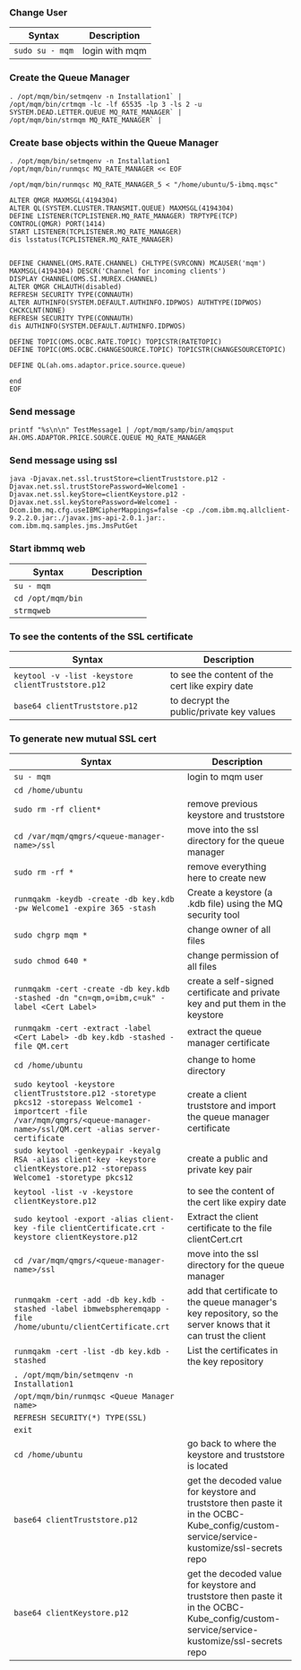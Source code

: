 ### Change User
| Syntax | Description |
| ----------- | ----------- |
| `sudo su - mqm` | login with mqm |


### Create the Queue Manager
```shell
. /opt/mqm/bin/setmqenv -n Installation1` |
/opt/mqm/bin/crtmqm -lc -lf 65535 -lp 3 -ls 2 -u SYSTEM.DEAD.LETTER.QUEUE MQ_RATE_MANAGER` | 
/opt/mqm/bin/strmqm MQ_RATE_MANAGER` |
```

### Create base objects within the Queue Manager
```shell
. /opt/mqm/bin/setmqenv -n Installation1
/opt/mqm/bin/runmqsc MQ_RATE_MANAGER << EOF

/opt/mqm/bin/runmqsc MQ_RATE_MANAGER_5 < "/home/ubuntu/5-ibmq.mqsc"

ALTER QMGR MAXMSGL(4194304)
ALTER QL(SYSTEM.CLUSTER.TRANSMIT.QUEUE) MAXMSGL(4194304)
DEFINE LISTENER(TCPLISTENER.MQ_RATE_MANAGER) TRPTYPE(TCP) CONTROL(QMGR) PORT(1414)
START LISTENER(TCPLISTENER.MQ_RATE_MANAGER)
dis lsstatus(TCPLISTENER.MQ_RATE_MANAGER)


DEFINE CHANNEL(OMS.RATE.CHANNEL) CHLTYPE(SVRCONN) MCAUSER('mqm') MAXMSGL(4194304) DESCR('Channel for incoming clients')
DISPLAY CHANNEL(OMS.SI.MUREX.CHANNEL)
ALTER QMGR CHLAUTH(disabled)
REFRESH SECURITY TYPE(CONNAUTH)
ALTER AUTHINFO(SYSTEM.DEFAULT.AUTHINFO.IDPWOS) AUTHTYPE(IDPWOS) CHCKCLNT(NONE)
REFRESH SECURITY TYPE(CONNAUTH)
dis AUTHINFO(SYSTEM.DEFAULT.AUTHINFO.IDPWOS)

DEFINE TOPIC(OMS.OCBC.RATE.TOPIC) TOPICSTR(RATETOPIC)
DEFINE TOPIC(OMS.OCBC.CHANGESOURCE.TOPIC) TOPICSTR(CHANGESOURCETOPIC)

DEFINE QL(ah.oms.adaptor.price.source.queue)

end
EOF
```
### Send message
```shell
printf "%s\n\n" TestMessage1 | /opt/mqm/samp/bin/amqsput AH.OMS.ADAPTOR.PRICE.SOURCE.QUEUE MQ_RATE_MANAGER
```
### Send message using ssl
```shell
java -Djavax.net.ssl.trustStore=clientTruststore.p12 -Djavax.net.ssl.trustStorePassword=Welcome1 -Djavax.net.ssl.keyStore=clientKeystore.p12 -Djavax.net.ssl.keyStorePassword=Welcome1 -Dcom.ibm.mq.cfg.useIBMCipherMappings=false -cp ./com.ibm.mq.allclient-9.2.2.0.jar:./javax.jms-api-2.0.1.jar:. com.ibm.mq.samples.jms.JmsPutGet
```

### Start ibmmq web
| Syntax | Description |
| ----------- | ----------- |
| `su - mqm` |
| `cd /opt/mqm/bin` |
| `strmqweb` |

### To see the contents of the SSL certificate
| Syntax | Description |
| ----------- | ----------- |
| `keytool -v -list -keystore clientTruststore.p12` | to see the content of the cert like expiry date |
| `base64 clientTruststore.p12` | to decrypt the public/private key values |

### To generate new mutual SSL cert
| Syntax | Description |
| ----------- | ----------- |
| `su - mqm` | login to mqm user |
| `cd /home/ubuntu` | 
| `sudo rm -rf client*` | remove previous keystore and truststore |  
| `cd /var/mqm/qmgrs/<queue-manager-name>/ssl` | move into the ssl directory for the queue manager |
| `sudo rm -rf *` | remove everything here to create new |
| `runmqakm -keydb -create -db key.kdb -pw Welcome1 -expire 365 -stash` | Create a keystore (a .kdb file) using the MQ security tool |
| `sudo chgrp mqm *` | change owner of all files |
| `sudo chmod 640 *` | change permission of all files |
| `runmqakm -cert -create -db key.kdb -stashed -dn "cn=qm,o=ibm,c=uk" -label <Cert Label>` | create a self-signed certificate and private key and put them in the keystore |
| `runmqakm -cert -extract -label <Cert Label> -db key.kdb -stashed -file QM.cert` | extract the queue manager certificate |
| `cd /home/ubuntu` | change to home directory |
| `sudo keytool -keystore clientTruststore.p12 -storetype pkcs12 -storepass Welcome1 -importcert -file /var/mqm/qmgrs/<queue-manager-name>/ssl/QM.cert -alias server-certificate` | create a client truststore and import the queue manager certificate |
| `sudo keytool -genkeypair -keyalg RSA -alias client-key -keystore clientKeystore.p12 -storepass Welcome1 -storetype pkcs12` | create a public and private key pair |
| `keytool -list -v -keystore clientKeystore.p12` | to see the content of the cert like expiry date |
| `sudo keytool -export -alias client-key -file clientCertificate.crt -keystore clientKeystore.p12` | Extract the client certificate to the file clientCert.crt |
| `cd /var/mqm/qmgrs/<queue-manager-name>/ssl` | move into the ssl directory for the queue manager |
| `runmqakm -cert -add -db key.kdb -stashed -label ibmwebspheremqapp -file /home/ubuntu/clientCertificate.crt` | add that certificate to the queue manager's key repository, so the server knows that it can trust the client |
| `runmqakm -cert -list -db key.kdb -stashed` | List the certificates in the key repository |
| `. /opt/mqm/bin/setmqenv -n Installation1` |
| `/opt/mqm/bin/runmqsc <Queue Manager name>` |
| `REFRESH SECURITY(*) TYPE(SSL)` |
| `exit` |
| `cd /home/ubuntu` | go back to where the keystore and truststore is located |
| `base64 clientTruststore.p12` | get the decoded value for keystore and truststore then paste it in the OCBC-Kube_config/custom-service/service-kustomize/ssl-secrets repo |
| `base64 clientKeystore.p12` | get the decoded value for keystore and truststore then paste it in the OCBC-Kube_config/custom-service/service-kustomize/ssl-secrets repo |
